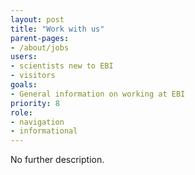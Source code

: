 ```yaml
---
layout: post
title: "Work with us"
parent-pages:
- /about/jobs
users:
- scientists new to EBI
- visitors
goals:
- General information on working at EBI
priority: 8
role:
- navigation
- informational
---
```


No further description.
